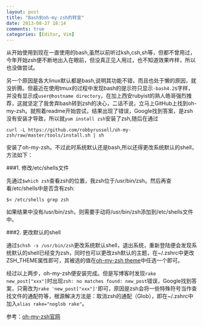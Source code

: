 ```yaml
---
layout: post
title: "Bash到oh-my-zsh的转变"
date: 2013-08-27 18:14
comments: true
categories: [Editor, Vim]
---
```

从开始使用到现在一直使用的bash,虽然以前听过ksh,csh,sh等，但都不曾用过，今年开始zsh便不断地出入在眼前，但没真正见人用过，也不知道效果咋样，所以也没做尝试。

另一个原因是各大linux默认都是bash,说明其功能不错，而且也处于懒的原因，就没折腾。但最近在使用tmux的过程中发现bash的提示符只显示`-bash4.2$`字样，并没有显示成`user@hostname directory`，在加上西安rubyist的熟人皓哥强烈推荐，这就坚定了我舍弃bash转到zsh的决心，二话不说，立马上GitHub上找到oh-my-zsh。就照着readme开始尝试，结果出现了错误，Google找到答案，是zsh没有安装才导致，所以就`yum install zsh`安装了zsh,随后在通过

`curl -L https://github.com/robbyrussell/oh-my-zsh/raw/master/tools/install.sh | sh`

安装了oh-my-zsh。不过此时系统默认还是bash,所以还得更改系统默认的shell，方法如下：

###1. 修改/etc/shells文件

先通过`$which zsh`查看zsh的位置，我zsh位于/usr/bin/zsh。然后再查看/etc/shells中是否含有zsh:

`$< /etc/shells grep zsh`

如果结果中没有/usr/bin/zsh，则需要手动将/usr/bin/zsh添加到/etc/shells文件中。

###2. 更改默认的shell

通过`$chsh -s /usr/bin/zsh`更改系统默认shell，退出系统，重新登陆便会发现系统默认的shell已经变为zsh，同时也可以更改zsh默认的主题，在~/.zshrc中更改ZSH_THEME属性即可，其被选的值在[oh-my-zsh theme](https://github.com/robbyrussell/oh-my-zsh/wiki/themes)中任选一个即可。

经过以上两步，oh-my-zsh便安装完成。但是写博客时发现`rake new_post["xxx"]`时出现`zsh: no matches found: new_post`错误，Google找到答案，只需改为`rake 'new_post["xxx"]'`即可，原因是zsh会将一些特殊符号当作查找文件的通配符等，根源解决方法是：取消zsh的通配（Glob），即在~/.zshrc中加入`alias rake="noglob rake"`。

参考：[oh-my-zsh官网](https://github.com/robbyrussell/oh-my-zsh)
